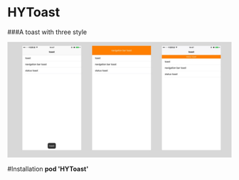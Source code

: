 # HYToast 

###A toast with three style

![demo](https://github.com/huxiaoyang/HYToast/blob/master/Images/IMG_0106.png)


#Installation
**pod 'HYToast'**

